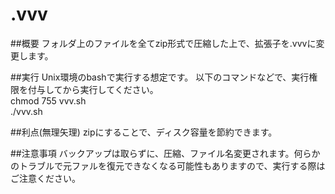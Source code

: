 # .vvv

##概要
フォルダ上のファイルを全てzip形式で圧縮した上で、拡張子を.vvvに変更します。

##実行
Unix環境のbashで実行する想定です。
以下のコマンドなどで、実行権限を付与してから実行してください。  
chmod 755 vvv.sh  
./vvv.sh


##利点(無理矢理)
zipにすることで、ディスク容量を節約できます。


##注意事項
バックアップは取らずに、圧縮、ファイル名変更されます。何らかのトラブルで元ファルを復元できなくなる可能性もありますので、実行する際はご注意ください。